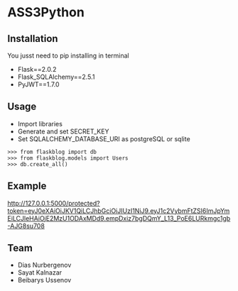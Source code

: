 # ASS3Python

## Installation
 You jusst need to pip installing in terminal
 
* Flask==2.0.2
* Flask_SQLAlchemy==2.5.1
* PyJWT==1.7.0

## Usage

* Import libraries
* Generate and set SECRET_KEY
* Set SQLALCHEMY_DATABASE_URI as postgreSQL or sqlite

```
>>> from flaskblog import db
>>> from flaskblog.models import Users
>>> db.create_all()
```

## Example 

http://127.0.0.1:5000/protected?token=eyJ0eXAiOiJKV1QiLCJhbGciOiJIUzI1NiJ9.eyJ1c2VybmFtZSI6ImJpYmEiLCJleHAiOjE2MzU1ODAxMDd9.empDxiz7bgDQmY_L13_PoE6LURkmgc1gb-AJG8su708

## Team

* Dias Nurbergenov 
* Sayat Kalnazar 
* Beibarys Ussenov
